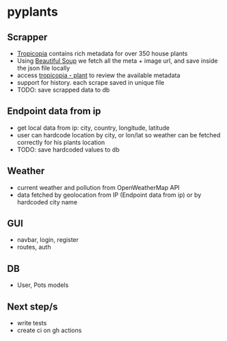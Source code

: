# pyplants

## Scrapper

- [Tropicopia](http://www.tropicopia.com/house-plant/) contains rich metadata for over 350 house plants
- Using [Beautiful Soup](https://www.crummy.com/software/BeautifulSoup/bs4/doc/) we fetch all the meta + image url, and save inside the json file locally
- access [tropicopia - plant](http://www.tropicopia.com/house-plant/detail.np/detail-01.html) to review the available metadata
- support for history. each scrape saved in unique file
- TODO: save scrapped data to db

## Endpoint data from ip

- get local data from ip: city, country, longitude, latitude
- user can hardcode location by city, or lon/lat so weather can be fetched correctly for his plants location
- TODO: save hardcoded values to db

## Weather

- current weather and pollution from OpenWeatherMap API
- data fetched by geolocation from IP (Endpoint data from ip) or by hardcoded city name

## GUI

- navbar, login, register
- routes, auth

## DB

- User, Pots models

## Next step/s

- write tests
- create ci on gh actions
